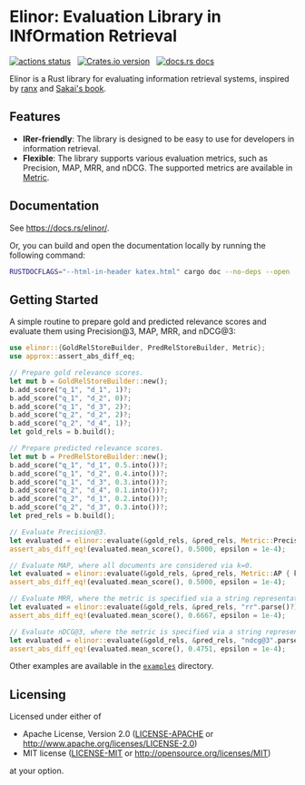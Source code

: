 # Elinor: Evaluation Library in INfOrmation Retrieval

<p align="left">
    <a href="https://github.com/kampersanda/elinor/actions/workflows/ci.yml?query=branch%3Amain"><img src="https://img.shields.io/github/actions/workflow/status/kampersanda/elinor/ci.yml?branch=main&style=flat-square" alt="actions status" /></a>
    &nbsp;
    <a href="https://crates.io/crates/elinor"><img src="https://img.shields.io/crates/v/elinor.svg?style=flat-square" alt="Crates.io version" /></a>
    &nbsp;
    <a href="https://docs.rs/elinor"><img src="https://img.shields.io/badge/docs-latest-blue.svg?style=flat-square" alt="docs.rs docs" /></a>
</p>

Elinor is a Rust library for evaluating information retrieval systems,
inspired by [ranx](https://github.com/AmenRa/ranx) and [Sakai's book](https://www.coronasha.co.jp/np/isbn/9784339024968/).

## Features

- **IRer-friendly**:
  The library is designed to be easy to use for developers in information retrieval.
- **Flexible**:
  The library supports various evaluation metrics, such as Precision, MAP, MRR, and nDCG.
  The supported metrics are available in [Metric](https://docs.rs/elinor/latest/elinor/metrics/enum.Metric.html).

## Documentation

See https://docs.rs/elinor/.

Or, you can build and open the documentation locally
by running the following command:

```sh
RUSTDOCFLAGS="--html-in-header katex.html" cargo doc --no-deps --open
```

## Getting Started

A simple routine to prepare gold and predicted relevance scores
and evaluate them using Precision@3, MAP, MRR, and nDCG@3:

```rust
use elinor::{GoldRelStoreBuilder, PredRelStoreBuilder, Metric};
use approx::assert_abs_diff_eq;

// Prepare gold relevance scores.
let mut b = GoldRelStoreBuilder::new();
b.add_score("q_1", "d_1", 1)?;
b.add_score("q_1", "d_2", 0)?;
b.add_score("q_1", "d_3", 2)?;
b.add_score("q_2", "d_2", 2)?;
b.add_score("q_2", "d_4", 1)?;
let gold_rels = b.build();

// Prepare predicted relevance scores.
let mut b = PredRelStoreBuilder::new();
b.add_score("q_1", "d_1", 0.5.into())?;
b.add_score("q_1", "d_2", 0.4.into())?;
b.add_score("q_1", "d_3", 0.3.into())?;
b.add_score("q_2", "d_4", 0.1.into())?;
b.add_score("q_2", "d_1", 0.2.into())?;
b.add_score("q_2", "d_3", 0.3.into())?;
let pred_rels = b.build();

// Evaluate Precision@3.
let evaluated = elinor::evaluate(&gold_rels, &pred_rels, Metric::Precision { k: 3 })?;
assert_abs_diff_eq!(evaluated.mean_score(), 0.5000, epsilon = 1e-4);

// Evaluate MAP, where all documents are considered via k=0.
let evaluated = elinor::evaluate(&gold_rels, &pred_rels, Metric::AP { k: 0 })?;
assert_abs_diff_eq!(evaluated.mean_score(), 0.5000, epsilon = 1e-4);

// Evaluate MRR, where the metric is specified via a string representation.
let evaluated = elinor::evaluate(&gold_rels, &pred_rels, "rr".parse()?)?;
assert_abs_diff_eq!(evaluated.mean_score(), 0.6667, epsilon = 1e-4);

// Evaluate nDCG@3, where the metric is specified via a string representation.
let evaluated = elinor::evaluate(&gold_rels, &pred_rels, "ndcg@3".parse()?)?;
assert_abs_diff_eq!(evaluated.mean_score(), 0.4751, epsilon = 1e-4);
```

Other examples are available in the [`examples`](https://github.com/kampersanda/elinor/tree/main/examples) directory.

## Licensing

Licensed under either of

- Apache License, Version 2.0
  ([LICENSE-APACHE](LICENSE-APACHE) or http://www.apache.org/licenses/LICENSE-2.0)
- MIT license
  ([LICENSE-MIT](LICENSE-MIT) or http://opensource.org/licenses/MIT)

at your option.
